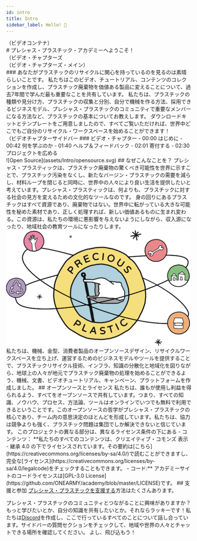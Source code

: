 ```yaml
--- 
id: intro 
title: Intro 
sidebar_label: Hello! 🤙 
--- 
```

<div class="videocontainer">（ビデオコンテナ）</div 
  <iframe width="800" height="400" src="https://www.youtube.com/embed/dP1s7viFZHY" frameborder="0" allow="accelerometer; autoplay; encrypted-media; gyroscope; picture-in-picture" allowfullscreen></iframe> 
</div> 
<style> 
:root { 
  --highlight: #ffe084; 
  --links: #29bbe3; 
  --hover: rgb(131, 206, 235); 
} 
</style> 
# プレシャス・プラスチック・アカデミーへようこそ！ 
<div class="videoChapters">（ビデオ・チャプターズ 
<div class="videoChaptersMain">（ビデオ・チャプターズ・メイン）</div> 
### あなたがプラスチックのリサイクルに関心を持っているのを見るのは素晴らしいことです。 
私たちはこのビデオ、チュートリアル、コンテンツのコレクションを作成し、プラスチック廃棄物を価値ある製品に変えることについて、過去7年間で学んだ最も重要なことを共有しています。 
私たちは、プラスチックの種類や見分け方、プラスチックの収集と分別、自分で機械を作る方法、採用できるビジネスモデル、プレシャス・プラスチックのコミュニティで重要なメンバーになる方法など、プラスチックの基本についてお教えします。 
ダウンロードキットとテンプレートをご用意しましたので、すべてご覧いただければ、世界中どこでもご自分のリサイクル・ワークスペースを始めることができます！ 
</div> 
<div class="videoChaptersSidebar">（ビデオチャプターサイドバー 
### ビデオ・チャプター 
- 00:00 はじめに 
- 00:42 何を学ぶのか 
- 01:40 ヘルプ＆フィードバック 
- 02:01 寄付する 
- 02:30 プロジェクトを広める 
</div> 
</div> 
![Open Source](assets/Intro/opensource.svg) 
## なぜこんなことを？ 
プレシャス・プラスティックは、プラスチック廃棄物の驚くべき可能性を世界に示すことで、プラスチック汚染をなくし、新たなバージン・プラスチックの需要を減らし、材料ループを閉じると同時に、世界中の人々により良い生活を提供したいと考えています。プレシャス・プラスティックは、何よりも、プラスチックに対する社会の見方を変えるための文化的なツールなのです。 
身の回りにあるプラスチックはすべて資源であり、廃棄物ではない。世界中に転がっている大きな可能性を秘めた素材であり、正しく処理すれば、新しい価値あるものに生まれ変わる。この資源は、私たちの環境に悪影響を与えないようにしながら、収入源になったり、地域社会の教育ツールになったりします。 
<img style="padding：50px 0" src="./assets/Intro/PP_universe.svg" width="500px"/></img>
私たちは、機械、金型、消費者製品のオープンソースデザイン、リサイクルワークスペースを立ち上げ、運営するためのビジネスモデルやツールを提供することで、プラスチックリサイクル技術、インフラ、知識の分散化と地域化を図りながら、地球上の人々が地元でプラスチック廃棄物の処理を始めることができるよう、機械、文書、ビデオチュートリアル、キャンペーン、プラットフォームを作成しました。 
## オープンソースとライセンス 
私たちは、誰もが使用し利益を得られるよう、すべてをオープンソースで共有しています。つまり、すべての知識、ノウハウ、プロセス、方法論、ツールはオンラインでいつでも無料で利用できるということです。このオープンソースの哲学がプレシャス・プラスチックの核心であり、チーム内の意思決定のほとんどを形成しています。私たちは、協力は競争よりも強く、プラスチック問題は集団でしか解決できないと信じています。 
このプロジェクトの異なる部分は、異なるライセンス条件の下にある 
- コンテンツ： **私たちのすべてのコンテンツは、クリエイティブ・コモンズ 表示 - 継承 4.0 の下でライセンスされています。その要約は[こちら](https://creativecommons.org/licenses/by-sa/4.0/)で読むことができますし、完全な[ライセンス](https://creativecommons.org/licenses/by-sa/4.0/legalcode)をチェックすることもできます。 
- コード:** アカデミーサイトのコードライセンスは[GPL-3.0 License](https://github.com/ONEARMY/academy/blob/master/LICENSE)です。 
## 支援と参加 
<a href="https://support.preciousplastic.com/">プレシャス・プラスチックを支援する</a>方法はたくさんあります。 
<p class="note">プレシャス・プラスチックのコミュニティとつながることに興味がありますか？もっと学びたいとか、自分の知識を共有したいとか。それならラッキーです！私たちは<a href="https://discordapp.com/invite/cGZ5hKP">Discord</a>を作成し、ここで行っているすべてのことについて話し合っています。サイドバーの質問セクションをチェックして、地域や世界の人々とチャットできる場所を確認してください。 
よし、飛び込もう！ 
